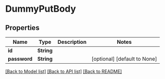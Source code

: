 # DummyPutBody

## Properties
Name | Type | Description | Notes
------------ | ------------- | ------------- | -------------
**id** | **String** |  | 
**password** | **String** |  | [optional] [default to None]

[[Back to Model list]](../README.md#documentation-for-models) [[Back to API list]](../README.md#documentation-for-api-endpoints) [[Back to README]](../README.md)


